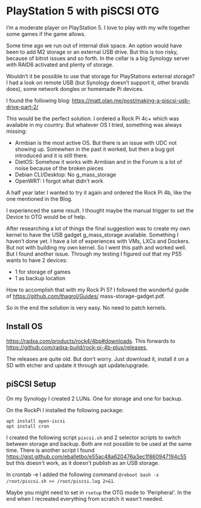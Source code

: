 # PlayStation 5 with piSCSI OTG

I’m a moderate player on PlayStation 5. I love to play with my wife together some games if the game allows.

Some time ago we run out of internal disk space. An option would have been to add M2 storage or an external USB drive. But this is too risky, because of bitrot issues and so forth. In the cellar is a big Synology server with RAID6 activated and plenty of storage.

Wouldn’t it be possible to use that storage for PlayStations external storage? I had a look on remote USB (but Synology doesn’t support it, other brands does), some network dongles or homemade Pi devices.

I found the following blog: https://matt.olan.me/post/making-a-piscsi-usb-drive-part-2/

This would be the perfect solution. I ordered a Rock Pi 4c+ which was available in my country. But whatever OS I tried, something was always missing:
- Armbian is the most active OS. But there is an issue with UDC not showing up. Somewhen in the past it worked, but then a bug got introduced and it is still there.
- DietOS: Somehow it works with Armbian and in the Forum is a lot of noise because of the broken pieces
- Debian CLI/Desktop: No g_mass_storage
- OpenWRT: I forgot what didn’t work

A half year later I wanted to try it again and ordered the Rock Pi 4b, like the one mentioned in the Blog.

I experienced the same result. I thought maybe the manual trigger to set the Device to OTG would be of help.

After researching a lot of things the final suggestion was to create my own kernel to have the USB gadget g_mass_storage available. Something I haven’t done yet. I have a lot of experiences with VMs, LXCs and Dockers. But not with building my own kernel. So I went this path and worked well. But I found another issue. Through my testing I figured out that my PS5 wants to have 2 devices:
- 1 for storage of games
- 1 as backup location

How to accomplish that with my Rock Pi 5? I followed the wonderful guide of https://github.com/thagrol/Guides/ mass-storage-gadget.pdf.

So in the end the solution is very easy. No need to patch kernels.

## Install OS 

https://radxa.com/products/rock4/4bp#downloads. This forwards to https://github.com/radxa-build/rock-pi-4b-plus/releases 

The releases are quite old. But don’t worry. Just download it, install it on a SD with etcher and update it through apt update/upgrade.

## piSCSI Setup

On my Synology I created 2 LUNs. One for storage and one for backup.

On the RockPi I installed the following package:
```
apt install open-iscsi
apt install cron
```

I created the following script `piscsi.sh` and 2 selector scripts to switch between storage and backup. Both are not possible to be used at the same time. There is another script I found https://gist.github.com/eballetbo/e55ac48a620476a3ec1f860947194c55 but this doesn't work, as it doesn't publish as an USB storage.

In crontab -e I added the following command `@reboot bash -x /root/piscsi.sh >> /root/piscsi.log 2>&1`.

Maybe you might need to set in `rsetup` the OTG mode to 'Peripheral'. In the end when I recreated everything from scratch it wasn't needed.
